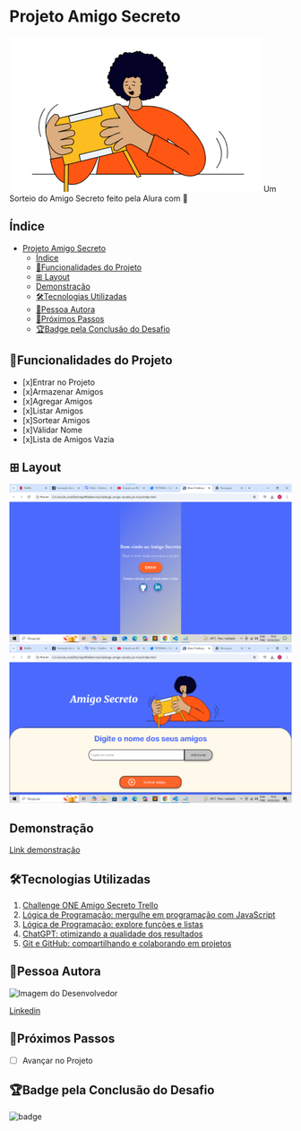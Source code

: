 
# Projeto Amigo Secreto

![amigo-secreto](./assets/amigo-secreto.png)
Um Sorteio do Amigo Secreto feito pela Alura com 💛

## Índice

- [Projeto Amigo Secreto](#projeto-amigo-secreto)
  - [Índice](#índice)
  - [📱Funcionalidades do Projeto](#funcionalidades-do-projeto)
  - [⊞ Layout](#-layout)
  - [Demonstração](#demonstração)
  - [🛠Tecnologias Utilizadas](#tecnologias-utilizadas)
  - [🧑Pessoa Autora](#pessoa-autora)
  - [👞Próximos Passos](#próximos-passos)
  - [🏆Badge pela Conclusão do Desafio](#badge-pela-conclusão-do-desafio)

## 📱Funcionalidades do Projeto

- [x]Entrar no Projeto
- [x]Armazenar Amigos
- [x]Agregar Amigos
- [x]Listar Amigos
- [x]Sortear Amigos
- [x]Válidar Nome
- [x]Lista de Amigos Vazia

## ⊞ Layout

![tela de entrada](./assets/tela1.png)
![tela de sorteio](./assets/tela2.png)

## Demonstração

[Link demonstração](http://127.0.0.1:5500/index.html)

## 🛠Tecnologias Utilizadas

1. [Challenge ONE Amigo Secreto Trello](https://trello.com/b/pKFrkRfb/trello-challenge-amigo-secreto-pt)
2. [Lógica de Programação: mergulhe em programação com JavaScript](https://cursos.alura.com.br/course/logica-programacao-mergulhe-programacao-javascript)
3. [Lógica de Programação: explore funções e listas](https://cursos.alura.com.br/course/logica-programacao-funcoes-listas)
4. [ChatGPT: otimizando a qualidade dos resultados](https://cursos.alura.com.br/course/chatgpt-otimizando-qualidade-resultados)
5. [Git e GitHub: compartilhando e colaborando em projetos](https://cursos.alura.com.br/course/git-github-compartilhando-colaborando-projetos)

## 🧑Pessoa Autora

![Imagem do Desenvolvedor](https://blog.symquest.com/hubfs/blog-files/Different-Type-of-Vulnerability-Scanners.jpg)

[Linkedin](https://www.linkedin.com/in/waldomiro-lima-motta-66b3a122a/)

## 👞Próximos Passos

- [ ] Avançar no Projeto

## 🏆Badge pela Conclusão do Desafio

![badge](./assets/badge.webp)